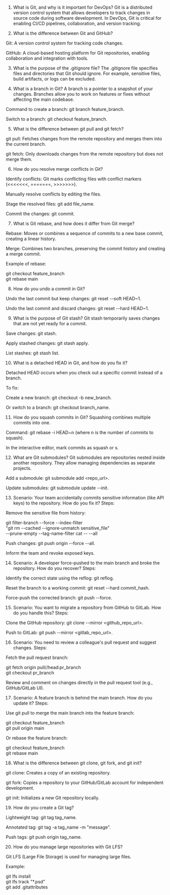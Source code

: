 1. What is Git, and why is it important for DevOps?
Git is a distributed version control system that allows developers to track changes in source code during software development. In DevOps, Git is critical for enabling CI/CD pipelines, collaboration, and version tracking.

2. What is the difference between Git and GitHub?

Git: A version control system for tracking code changes.

GitHub: A cloud-based hosting platform for Git repositories, enabling collaboration and integration with tools.

3. What is the purpose of the .gitignore file?
The .gitignore file specifies files and directories that Git should ignore. For example, sensitive files, build artifacts, or logs can be excluded.

4. What is a branch in Git?
A branch is a pointer to a snapshot of your changes. Branches allow you to work on features or fixes without affecting the main codebase.

Command to create a branch: git branch feature_branch.

Switch to a branch: git checkout feature_branch.

5. What is the difference between git pull and git fetch?

git pull: Fetches changes from the remote repository and merges them into the current branch.

git fetch: Only downloads changes from the remote repository but does not merge them.

6. How do you resolve merge conflicts in Git?

Identify conflicts: Git marks conflicting files with conflict markers (<<<<<<<, =======, >>>>>>>).

Manually resolve conflicts by editing the files.

Stage the resolved files: git add file_name.

Commit the changes: git commit.

7. What is Git rebase, and how does it differ from Git merge?

Rebase: Moves or combines a sequence of commits to a new base commit, creating a linear history.

Merge: Combines two branches, preserving the commit history and creating a merge commit.

Example of rebase:

git checkout feature_branch  
git rebase main

8. How do you undo a commit in Git?

Undo the last commit but keep changes: git reset --soft HEAD~1.

Undo the last commit and discard changes: git reset --hard HEAD~1.

9. What is the purpose of Git stash?
Git stash temporarily saves changes that are not yet ready for a commit.

Save changes: git stash.

Apply stashed changes: git stash apply.

List stashes: git stash list.

10. What is a detached HEAD in Git, and how do you fix it?

Detached HEAD occurs when you check out a specific commit instead of a branch.

To fix:

Create a new branch: git checkout -b new_branch.

Or switch to a branch: git checkout branch_name.

11. How do you squash commits in Git?
Squashing combines multiple commits into one.

Command: git rebase -i HEAD~n (where n is the number of commits to squash).

In the interactive editor, mark commits as squash or s.

12. What are Git submodules?
Git submodules are repositories nested inside another repository. They allow managing dependencies as separate projects.

Add a submodule: git submodule add <repo_url>.

Update submodules: git submodule update --init.

13. Scenario: Your team accidentally commits sensitive information (like API keys) to the repository. How do you fix it?
Steps:

Remove the sensitive file from history:

git filter-branch --force --index-filter \
"git rm --cached --ignore-unmatch sensitive_file" \
--prune-empty --tag-name-filter cat -- --all

Push changes: git push origin --force --all.

Inform the team and revoke exposed keys.

14. Scenario: A developer force-pushed to the main branch and broke the repository. How do you recover?
Steps:

Identify the correct state using the reflog: git reflog.

Reset the branch to a working commit: git reset --hard commit_hash.

Force-push the corrected branch: git push --force.

15. Scenario: You want to migrate a repository from GitHub to GitLab. How do you handle this?
Steps:

Clone the GitHub repository: git clone --mirror <github_repo_url>.

Push to GitLab: git push --mirror <gitlab_repo_url>.

16. Scenario: You need to review a colleague's pull request and suggest changes.
Steps:

Fetch the pull request branch:

git fetch origin pull/<ID>/head:pr_branch  
git checkout pr_branch

Review and comment on changes directly in the pull request tool (e.g., GitHub/GitLab UI).

17. Scenario: A feature branch is behind the main branch. How do you update it?
Steps:

Use git pull to merge the main branch into the feature branch:

git checkout feature_branch  
git pull origin main

Or rebase the feature branch:

git checkout feature_branch  
git rebase main

18. What is the difference between git clone, git fork, and git init?

git clone: Creates a copy of an existing repository.

git fork: Copies a repository to your GitHub/GitLab account for independent development.

git init: Initializes a new Git repository locally.

19. How do you create a Git tag?

Lightweight tag: git tag tag_name.

Annotated tag: git tag -a tag_name -m "message".

Push tags: git push origin tag_name.

20. How do you manage large repositories with Git LFS?

Git LFS (Large File Storage) is used for managing large files.

Example:

git lfs install  
git lfs track "*.psd"  
git add .gitattributes
